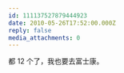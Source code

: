 ```yaml
---
id: 111137527879444923
date: 2010-05-26T17:52:00.000Z
reply: false
media_attachments: 0
---
```


都 12 个了，我也要去富士康。 ​​​​

